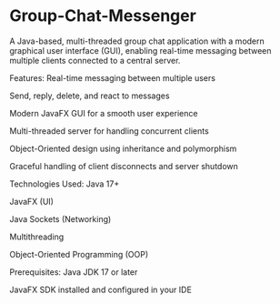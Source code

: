 # Group-Chat-Messenger

A Java-based, multi-threaded group chat application with a modern graphical user interface (GUI), enabling real-time messaging between multiple clients connected to a central server.

Features:
Real-time messaging between multiple users

Send, reply, delete, and react to messages

Modern JavaFX GUI for a smooth user experience

Multi-threaded server for handling concurrent clients

Object-Oriented design using inheritance and polymorphism

Graceful handling of client disconnects and server shutdown

Technologies Used:
Java 17+

JavaFX (UI)

Java Sockets (Networking)

Multithreading

Object-Oriented Programming (OOP)

Prerequisites:
Java JDK 17 or later

JavaFX SDK installed and configured in your IDE
